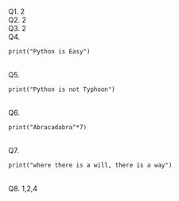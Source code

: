 Q1. 2
<br>
Q2. 2
<br>
Q3. 2
<br>
Q4. 

```
print("Python is Easy")
```
<br>
Q5. 

```
print("Python is not Typhoon")
```
<br>
Q6. 

```
print("Abracadabra"*7)
```
<br>
Q7. 

```
print("where there is a will, there is a way")
```
<br>
Q8. 1,2,4
<br>
